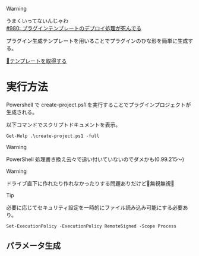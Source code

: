 > [!WARNING]
> うまくいってないんじゃわ  
> [#980: プラグインテンプレートのデプロイ処理が死んでる](https://github.com/sk-0520/Pe/issues/980)

プラグイン生成テンプレートを用いることでプラグインのひな形を簡単に生成する。

[💾テンプレートを取得する](./archives/plugin-template.zip)

# 実行方法

Powershell で <MdPath>create-project.ps1</MdPath> を実行することでプラグインプロジェクトが生成される。

以下コマンドでスクリプトドキュメントを表示。

`Get-Help .\create-project.ps1 -full`

> [!WARNING]
> PowerShell 処理書き換え云々で追い付いていないのでダメかも(0.99.215～)

> [!WARNING]
> ドライブ直下に作れたり作れなかったりする問題ありだけど🐛無視無視🐞

> [!TIP]
> 必要に応じてセキュリティ設定を一時的にファイル読み込み可能にする必要あり。
>
> `Set-ExecutionPolicy -ExecutionPolicy RemoteSigned -Scope Process`

## パラメータ生成

<!-- 呼び出しコンポーネント側実装 -->
